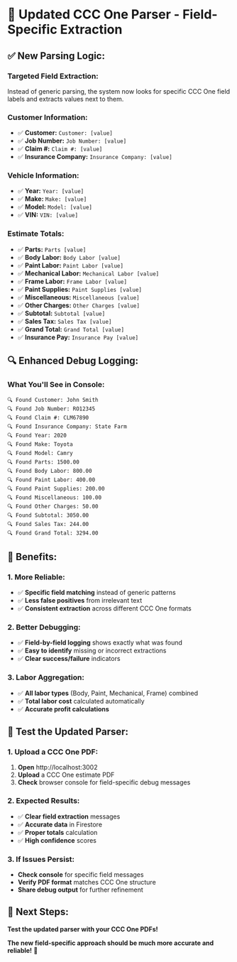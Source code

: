 # 🎯 **Updated CCC One Parser - Field-Specific Extraction**

## ✅ **New Parsing Logic:**

### **Targeted Field Extraction:**
Instead of generic parsing, the system now looks for specific CCC One field labels and extracts values next to them.

### **Customer Information:**
- ✅ **Customer:** `Customer: [value]`
- ✅ **Job Number:** `Job Number: [value]`
- ✅ **Claim #:** `Claim #: [value]`
- ✅ **Insurance Company:** `Insurance Company: [value]`

### **Vehicle Information:**
- ✅ **Year:** `Year: [value]`
- ✅ **Make:** `Make: [value]`
- ✅ **Model:** `Model: [value]`
- ✅ **VIN:** `VIN: [value]`

### **Estimate Totals:**
- ✅ **Parts:** `Parts [value]`
- ✅ **Body Labor:** `Body Labor [value]`
- ✅ **Paint Labor:** `Paint Labor [value]`
- ✅ **Mechanical Labor:** `Mechanical Labor [value]`
- ✅ **Frame Labor:** `Frame Labor [value]`
- ✅ **Paint Supplies:** `Paint Supplies [value]`
- ✅ **Miscellaneous:** `Miscellaneous [value]`
- ✅ **Other Charges:** `Other Charges [value]`
- ✅ **Subtotal:** `Subtotal [value]`
- ✅ **Sales Tax:** `Sales Tax [value]`
- ✅ **Grand Total:** `Grand Total [value]`
- ✅ **Insurance Pay:** `Insurance Pay [value]`

## 🔍 **Enhanced Debug Logging:**

### **What You'll See in Console:**
```
🔍 Found Customer: John Smith
🔍 Found Job Number: RO12345
🔍 Found Claim #: CLM67890
🔍 Found Insurance Company: State Farm
🔍 Found Year: 2020
🔍 Found Make: Toyota
🔍 Found Model: Camry
🔍 Found Parts: 1500.00
🔍 Found Body Labor: 800.00
🔍 Found Paint Labor: 400.00
🔍 Found Paint Supplies: 200.00
🔍 Found Miscellaneous: 100.00
🔍 Found Other Charges: 50.00
🔍 Found Subtotal: 3050.00
🔍 Found Sales Tax: 244.00
🔍 Found Grand Total: 3294.00
```

## 🚀 **Benefits:**

### **1. More Reliable:**
- ✅ **Specific field matching** instead of generic patterns
- ✅ **Less false positives** from irrelevant text
- ✅ **Consistent extraction** across different CCC One formats

### **2. Better Debugging:**
- ✅ **Field-by-field logging** shows exactly what was found
- ✅ **Easy to identify** missing or incorrect extractions
- ✅ **Clear success/failure** indicators

### **3. Labor Aggregation:**
- ✅ **All labor types** (Body, Paint, Mechanical, Frame) combined
- ✅ **Total labor cost** calculated automatically
- ✅ **Accurate profit calculations**

## 🧪 **Test the Updated Parser:**

### **1. Upload a CCC One PDF:**
1. **Open** http://localhost:3002
2. **Upload** a CCC One estimate PDF
3. **Check** browser console for field-specific debug messages

### **2. Expected Results:**
- ✅ **Clear field extraction** messages
- ✅ **Accurate data** in Firestore
- ✅ **Proper totals** calculation
- ✅ **High confidence** scores

### **3. If Issues Persist:**
- **Check console** for specific field messages
- **Verify PDF format** matches CCC One structure
- **Share debug output** for further refinement

## 🎯 **Next Steps:**

**Test the updated parser with your CCC One PDFs!**

**The new field-specific approach should be much more accurate and reliable!** 🚀

